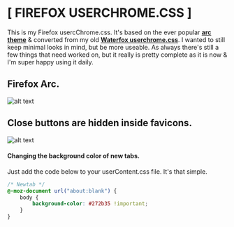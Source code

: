 # [ FIREFOX USERCHROME.CSS ]

This is my Firefox usercChrome.css. It's based on the ever popular [**arc theme**](https://github.com/horst3180/Arc-theme) & converted from my old [**Waterfox userchrome.css**](https://github.com/furycd001/dots/tree/master/waterfox). I wanted to still keep minimal looks in mind, but be more useable. As always there's still a few things that need worked on, but it really is pretty complete as it is now & I'm super happy using it daily.

## Firefox Arc.
![alt text](http://i.imgur.com/fFigFVK.png "Firefox Arc")

## Close buttons are hidden inside favicons.
![alt text](http://i.imgur.com/pPesdJn.png "Close Button")


#### Changing the background color of new tabs.

Just add the code below to your userContent.css file. It's that simple.

```css
/* Newtab */
@-moz-document url("about:blank") {
    body {
        background-color: #272b35 !important;
    }
}
```
